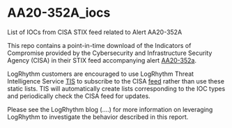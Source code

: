 # AA20-352A_iocs
List of IOCs from CISA STIX feed related to Alert AA20-352A

This repo contains a point-in-time download of the Indicators of Compromise provided by the Cybersecurity and Infrastructure Security Agency (CISA) in their STIX feed accompanying alert [AA20-352a](https://us-cert.cisa.gov/ncas/alerts/aa20-352a).

LogRhythm customers are encouraged to use LogRhythm Threat Intelligence Service [TIS](https://docs.logrhythm.com/docs/enterprise/other-logrhythm-applications/threat-intelligence-service-v-1-9-3) to subscribe to the CISA [feed](https://us-cert.cisa.gov/sites/default/files/publications/AA20-352A.stix.xml) rather than use these static lists. TIS will automatically create lists corresponding to the IOC types and periodically check the CISA feed for updates.

Please see the LogRhythm blog (....) for more information on leveraging LogRhythm to investigate the behavior described in this report.
